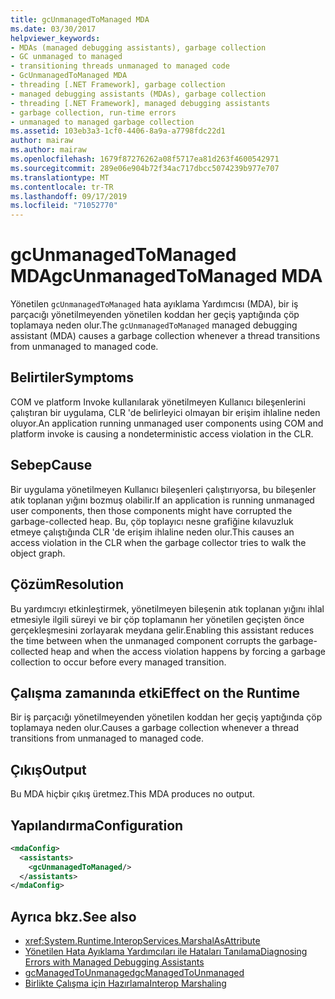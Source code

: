 ```yaml
---
title: gcUnmanagedToManaged MDA
ms.date: 03/30/2017
helpviewer_keywords:
- MDAs (managed debugging assistants), garbage collection
- GC unmanaged to managed
- transitioning threads unmanaged to managed code
- GcUnmanagedToManaged MDA
- threading [.NET Framework], garbage collection
- managed debugging assistants (MDAs), garbage collection
- threading [.NET Framework], managed debugging assistants
- garbage collection, run-time errors
- unmanaged to managed garbage collection
ms.assetid: 103eb3a3-1cf0-4406-8a9a-a7798fdc22d1
author: mairaw
ms.author: mairaw
ms.openlocfilehash: 1679f87276262a08f5717ea81d263f4600542971
ms.sourcegitcommit: 289e06e904b72f34ac717dbcc5074239b977e707
ms.translationtype: MT
ms.contentlocale: tr-TR
ms.lasthandoff: 09/17/2019
ms.locfileid: "71052770"
---
```

# <a name="gcunmanagedtomanaged-mda"></a><span data-ttu-id="c2af9-102">gcUnmanagedToManaged MDA</span><span class="sxs-lookup"><span data-stu-id="c2af9-102">gcUnmanagedToManaged MDA</span></span>
<span data-ttu-id="c2af9-103">Yönetilen `gcUnmanagedToManaged` hata ayıklama Yardımcısı (MDA), bir iş parçacığı yönetilmeyenden yönetilen koddan her geçiş yaptığında çöp toplamaya neden olur.</span><span class="sxs-lookup"><span data-stu-id="c2af9-103">The `gcUnmanagedToManaged` managed debugging assistant (MDA) causes a garbage collection whenever a thread transitions from unmanaged to managed code.</span></span>  
  
## <a name="symptoms"></a><span data-ttu-id="c2af9-104">Belirtiler</span><span class="sxs-lookup"><span data-stu-id="c2af9-104">Symptoms</span></span>  
 <span data-ttu-id="c2af9-105">COM ve platform Invoke kullanılarak yönetilmeyen Kullanıcı bileşenlerini çalıştıran bir uygulama, CLR 'de belirleyici olmayan bir erişim ihlaline neden oluyor.</span><span class="sxs-lookup"><span data-stu-id="c2af9-105">An application running unmanaged user components using COM and platform invoke is causing a nondeterministic access violation in the CLR.</span></span>  
  
## <a name="cause"></a><span data-ttu-id="c2af9-106">Sebep</span><span class="sxs-lookup"><span data-stu-id="c2af9-106">Cause</span></span>  
 <span data-ttu-id="c2af9-107">Bir uygulama yönetilmeyen Kullanıcı bileşenleri çalıştırıyorsa, bu bileşenler atık toplanan yığını bozmuş olabilir.</span><span class="sxs-lookup"><span data-stu-id="c2af9-107">If an application is running unmanaged user components, then those components might have corrupted the garbage-collected heap.</span></span> <span data-ttu-id="c2af9-108">Bu, çöp toplayıcı nesne grafiğine kılavuzluk etmeye çalıştığında CLR 'de erişim ihlaline neden olur.</span><span class="sxs-lookup"><span data-stu-id="c2af9-108">This causes an access violation in the CLR when the garbage collector tries to walk the object graph.</span></span>  
  
## <a name="resolution"></a><span data-ttu-id="c2af9-109">Çözüm</span><span class="sxs-lookup"><span data-stu-id="c2af9-109">Resolution</span></span>  
 <span data-ttu-id="c2af9-110">Bu yardımcıyı etkinleştirmek, yönetilmeyen bileşenin atık toplanan yığını ihlal etmesiyle ilgili süreyi ve bir çöp toplamanın her yönetilen geçişten önce gerçekleşmesini zorlayarak meydana gelir.</span><span class="sxs-lookup"><span data-stu-id="c2af9-110">Enabling this assistant reduces the time between when the unmanaged component corrupts the garbage-collected heap and when the access violation happens by forcing a garbage collection to occur before every managed transition.</span></span>  
  
## <a name="effect-on-the-runtime"></a><span data-ttu-id="c2af9-111">Çalışma zamanında etki</span><span class="sxs-lookup"><span data-stu-id="c2af9-111">Effect on the Runtime</span></span>  
 <span data-ttu-id="c2af9-112">Bir iş parçacığı yönetilmeyenden yönetilen koddan her geçiş yaptığında çöp toplamaya neden olur.</span><span class="sxs-lookup"><span data-stu-id="c2af9-112">Causes a garbage collection whenever a thread transitions from unmanaged to managed code.</span></span>  
  
## <a name="output"></a><span data-ttu-id="c2af9-113">Çıkış</span><span class="sxs-lookup"><span data-stu-id="c2af9-113">Output</span></span>  
 <span data-ttu-id="c2af9-114">Bu MDA hiçbir çıkış üretmez.</span><span class="sxs-lookup"><span data-stu-id="c2af9-114">This MDA produces no output.</span></span>  
  
## <a name="configuration"></a><span data-ttu-id="c2af9-115">Yapılandırma</span><span class="sxs-lookup"><span data-stu-id="c2af9-115">Configuration</span></span>  
  
```xml  
<mdaConfig>  
  <assistants>  
    <gcUnmanagedToManaged/>  
  </assistants>  
</mdaConfig>  
```  
  
## <a name="see-also"></a><span data-ttu-id="c2af9-116">Ayrıca bkz.</span><span class="sxs-lookup"><span data-stu-id="c2af9-116">See also</span></span>

- <xref:System.Runtime.InteropServices.MarshalAsAttribute>
- [<span data-ttu-id="c2af9-117">Yönetilen Hata Ayıklama Yardımcıları ile Hataları Tanılama</span><span class="sxs-lookup"><span data-stu-id="c2af9-117">Diagnosing Errors with Managed Debugging Assistants</span></span>](diagnosing-errors-with-managed-debugging-assistants.md)
- [<span data-ttu-id="c2af9-118">gcManagedToUnmanaged</span><span class="sxs-lookup"><span data-stu-id="c2af9-118">gcManagedToUnmanaged</span></span>](gcmanagedtounmanaged-mda.md)
- [<span data-ttu-id="c2af9-119">Birlikte Çalışma için Hazırlama</span><span class="sxs-lookup"><span data-stu-id="c2af9-119">Interop Marshaling</span></span>](../interop/interop-marshaling.md)
